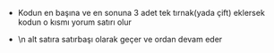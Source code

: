 * Kodun en başına ve en sonuna 3 adet tek tırnak(yada çift) eklersek kodun o kısmı yorum satırı olur

* \n alt satıra satırbaşı olarak geçer ve ordan devam eder


